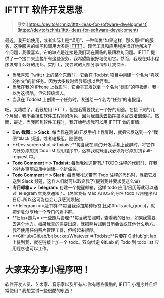# IFTTT 软件开发思想

> 原文:[https://dev.to/schniz/ifttt-ideas-for-software-development](https://dev.to/schniz/ifttt-ideas-for-software-development)

最近，我开始使用，或者实际上是“误用”，一种叫做“如果这样，那么那样”的服务，这种服务的编写和调用大多是 [IFTTT](https://ifttt.com) 。现代工具和应用程序很好地解决了一个问题，我很喜欢。它的缺点是连接是我们现在面临的最糟糕的问题。IFTTT 提供了一个接口来连接所有这些服务，我希望能很好地使用它。然而，我现在对小程序没有什么好的用处。实际上，我尝试的大部分事情都让我恼火:

*   当我喜欢 Twitter 上的某个东西时，它会在 Todoist 项目中创建一个名为“喜欢的推文”的新任务。因为大多数时候我都想以后再看。
*   当我在我的 iPhone 上截图时，它会将其发送到一个名为“截图”的电报组。我以为这很酷，但它超级烦人。
*   当我在 Todoist 上创建一个任务时，发送给一个名为“任务”的电报组。

呸。太糟糕了。我很想用 IFTTT，但是我需要找到一个好的用途。在接下来的几个月里，我不会担任软件工程师的角色，因为[我自愿去指挥技术官员培训课程](https://medium.com/@galstar/leaving-the-comfort-zone-edaf10f9e536)。然而，最近，当我回到软件工程时，我开始考虑我可以用 IFTTT 做的事情:

*   **Dev 截图= > Slack:** 每当我在测试/开发手机上截屏时，就把它发送到一个“截图”Slack 频道。或者电报组。随便啦。
*   **Dev screen shot =>Todoist:**每当我在测试/开发手机上截屏时，将它作为任务添加到 todo list 应用程序中，这样我就知道我必须将它添加到 pull-request 中。
*   **Todo Comment = > Todoist:** 每当我推送带有// TODO 注释的代码时，在我的待办事项应用中创建一个新任务。
*   **Todo Comment = > Slack:** 每当我推送带有 Todo 注释的代码时，就把它发送到 Slack 频道，这样人们就可以取笑我了(提到我并要求我这么做)
*   **专用邮箱= > Telegram:** 创建一个提醒邮箱，这样 todo 应用/日历等就可以通过 Telegram 给我发通知了。(尽管我有 Mac 和 iOS 的原生 todo 应用程序和日历..所以这可能也会让我感到烦恼)
*   **Telegram = >脸书群:**每当我添加某种标签(比如#fullstack_group)，就把消息分享给一个专门的脸书群。
*   **日历+照片= >一些照片管理:**每当我拍照时，查看我的日历，如果我需要去某个地方。如果我真的需要出席，就把照片加到日历会议或其他什么地方。我不使用任何照片管理工具，但听起来很酷。
*   **GitHub/GitLab/bit bucket/Whatever =>Todoist:**只要在 GitHub/git lab 上提到我，就在链接上加一个 todo。双向绑定 GitLab 的 Todo 到 todo list 应用程序也可以工作。

# 大家来分享小程序吧！

软件开发人员、艺术家、音乐家以及所有人:你有哪些很酷的 IFTTT 小程序并且经常使用？我想尝试一些很酷的东西！